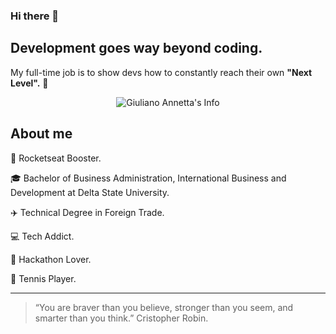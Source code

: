### Hi there 👋

## Development goes **way beyond coding.**

My full-time job is to show devs how to constantly reach their own **"Next Level".** 🚀

<p align="center">
  <img src="https://i.imgur.com/eU04jJ0.png" alt="Giuliano Annetta's Info"/>
</p>

## About me

🚀 Rocketseat Booster.

🎓 Bachelor of Business Administration, International Business and Development at Delta State University.

✈️ Technical Degree in Foreign Trade.

💻 Tech Addict.

💜 Hackathon Lover.

🎾 Tennis Player.

---

> “You are braver than you believe, stronger than you seem, and smarter than you think.” Cristopher Robin.
>
